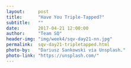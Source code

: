 ```yaml
---
layout:     post
title:      "Have You Triple-Tapped?"
subtitle:   ""
date:       2017-04-21 12:00:00
author:     "Team SQ"
header-img: "img/week4/sqv-day21-nn.jpg"
permalink:  sqv-day21-tripletapped.html
photo-by:   "Dariusz Sankowski via Unsplash."
photo-link: "https://unsplash.com/"
---
```

